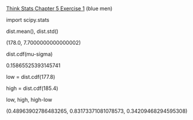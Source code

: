 [Think Stats Chapter 5 Exercise 1](http://greenteapress.com/thinkstats2/html/thinkstats2006.html#toc50) (blue men)

import scipy.stats

dist.mean(), dist.std()

(178.0, 7.7000000000000002)

dist.cdf(mu-sigma)

0.15865525393145741

low = dist.cdf(177.8)  

high = dist.cdf(185.4)  

low, high, high-low

(0.48963902786483265, 0.83173371081078573, 0.34209468294595308)

